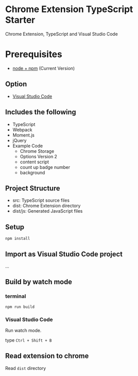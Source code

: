 # Chrome Extension TypeScript Starter

Chrome Extension, TypeScript and Visual Studio Code

# Prerequisites

* [node + npm](https://nodejs.org/) (Current Version)

## Option

* [Visual Studio Code](https://code.visualstudio.com/)

## Includes the following

* TypeScript
* Webpack
* Moment.js
* jQuery
* Example Code
    * Chrome Storage
    * Options Version 2
    * content script
    * count up badge number
    * background

## Project Structure

* src: TypeScript source files
* dist: Chrome Extension directory
* dist/js: Generated JavaScript files

## Setup

```
npm install
```

## Import as Visual Studio Code project

...

## Build by watch mode

### terminal

```
npm run build
```

### Visual Studio Code

Run watch mode.

type `Ctrl + Shift + B`

## Read extension to chrome

Read `dist` directory

